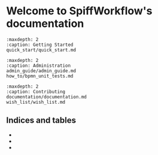 # Welcome to SpiffWorkflow's documentation

```{toctree}
:maxdepth: 2
:caption: Getting Started
quick_start/quick_start.md
```

```{toctree}
:maxdepth: 2
:caption: Administration
admin_guide/admin_guide.md
how_to/bpmn_unit_tests.md
```

```{toctree}
:maxdepth: 2
:caption: Contributing
documentation/documentation.md
wish_list/wish_list.md
```


## Indices and tables

* [](genindex)
* [](modindex)
* [](search)
